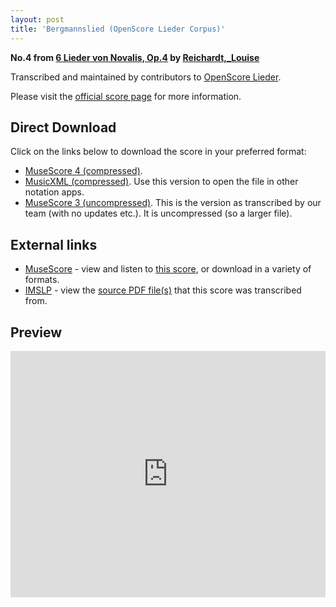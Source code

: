 ```yaml
---
layout: post
title: 'Bergmannslied (OpenScore Lieder Corpus)'
---
```


__No.4 from [6 Lieder von Novalis, Op.4](https://fourscoreandmore.org/openscore/lieder/Reichardt%2C_Louise/6_Lieder_von_Novalis%2C_Op.4/) by [Reichardt,_Louise](https://fourscoreandmore.org/openscore/lieder/Reichardt%2C_Louise)__

Transcribed and maintained by contributors to [OpenScore Lieder].

Please visit the [official score page] for more information.

[official score page]: https://musescore.com/openscore-lieder-corpus/scores/5002062
[OpenScore Lieder]: https://musescore.com/openscore-lieder-corpus

## Direct Download

Click on the links below to download the score in your preferred format:
- [MuseScore 4 (compressed)](https://fourscoreandmore.org/openscore/lieder/Reichardt%2C_Louise/6_Lieder_von_Novalis%2C_Op.4/4_Bergmannslied.mscz).
- [MusicXML (compressed)](https://fourscoreandmore.org/openscore/lieder/Reichardt%2C_Louise/6_Lieder_von_Novalis%2C_Op.4/4_Bergmannslied.mxl). Use this version to open the file in other notation apps.
- [MuseScore 3 (uncompressed)](https://raw.githubusercontent.com/OpenScore/Lieder/refs/heads/main/scores/Reichardt%2C_Louise/6_Lieder_von_Novalis%2C_Op.4/4_Bergmannslied/lc5002062.mscx). This is the version as transcribed by our team (with no updates etc.). It is uncompressed (so a larger file).

## External links

- [MuseScore] - view and listen to [this score][MuseScore], or download in a variety of formats.
- [IMSLP] - view the [source PDF file(s)][IMSLP] that this score was transcribed from.

[MuseScore]: https://musescore.com/score/5002062
[IMSLP]: https://imslp.org/wiki/Special:ReverseLookup/511862

## Preview

<iframe width="100%" height="394" src="https://musescore.com/openscore-lieder-corpus/scores/5002062/embed" frameborder="0" allowfullscreen allow="autoplay; fullscreen"></iframe>
